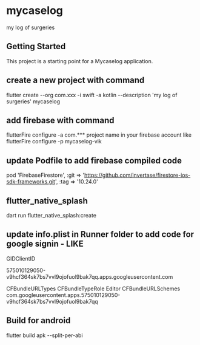 # mycaselog

my log of surgeries

## Getting Started

This project is a starting point for a Mycaselog application.

## create a new project with command
flutter create --org com.xxx -i swift -a kotlin --description 'my log of surgeries' mycaselog

## add firebase with command
flutterFire configure -a com.*** project name in your firebase account like flutterFire configure -p mycaselog-vik 

## update Podfile to add firebase compiled code
pod 'FirebaseFirestore', :git => 'https://github.com/invertase/firestore-ios-sdk-frameworks.git', :tag => '10.24.0'

## flutter_native_splash
dart run flutter_native_splash:create

## update info.plist in Runner folder to add code for google signin - LIKE
<key>GIDClientID</key>
<!-- TODO Replace this value: -->
<!-- Copied from GoogleService-Info.plist key CLIENT_ID -->
<string>575010129050-v9hcf364sk7bs7vvl9ojofuol9bak7qq.apps.googleusercontent.com</string>
<!-- Put me in the [my_project]/ios/Runner/Info.plist file -->
<!-- Google Sign-in Section -->
<key>CFBundleURLTypes</key>
<array>
    <dict>
        <key>CFBundleTypeRole</key>
        <string>Editor</string>
        <key>CFBundleURLSchemes</key>
        <array>
            <!-- TODO Replace this value: -->
            <!-- Copied from GoogleService-Info.plist key REVERSED_CLIENT_ID -->
            <string>com.googleusercontent.apps.575010129050-v9hcf364sk7bs7vvl9ojofuol9bak7qq</string>
        </array>
    </dict>
</array>
<!-- End of the Google Sign-in Section -->


## Build for android
flutter build apk --split-per-abi